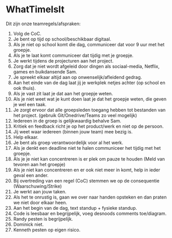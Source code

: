# WhatTimeIsIt
 
Dit zijn onze teamregels/afspraken:

1. Volg de CoC.
2. Je bent op tijd op school/beschikbaar digitaal.
3. Als je niet op school komt die dag, communiceer dat voor 9 uur met het groepje.
4. Als je te laat komt communiceer dat tijdig met je groepje.
5. Je werkt tijdens de projecturen aan het project.
6. Zorg dat je niet wordt afgeleid door dingen als sociaal-media, Netflix, games en buikdansende Sam.
7. Je spreekt elkaar altijd aan op onwenselijk/afleidend gedrag.
8. Aan het einde van de dag laat jij je werkplek netjes achter (op school en ook thuis).
9. Als je vast zit laat je dat aan het groepje weten.
10. Als je niet weet wat je kunt doen laat je dat het groepje weten, die geven je wel een taak.
11. Je zorgt ervoor dat alle groepsleden toegang hebben tot bestanden van het project. (gebruik Git/Onedrive/Teams zo veel mogelijk)
12. Iedereen in de groep is gelijkwaardig behalve Sam.
13. Kritiek en feedback richt je op het product/werk en niet op de persoon.
14. Jij weet waar iedereen (binnen jouw team) mee bezig is.
15. Help elkaar.
16. Je bent als groep verantwoordelijk voor al het werk.
17. Als je denkt een deadline niet te halen communiceer het tijdig met het groepje.
18. Als je je niet kan concentreren is er plek om pauze te houden (Meld van tevoren aan het groepje)
19. Als je niet kan concentreren en er ook niet meer in komt, help in ieder geval een ander.
20. Bij overtreding van een regel (CoC) stemmen we op de consequentie (Waarschuwing/Strike)
21. Je werkt aan jouw taken.
22. Als het te onrustig is, gaan we over naar handen opsteken en dan praten we niet door elkaar heen.
23. Aan het begin van de dag, text standup + fysieke standup.
24. Code is leesbaar en begrijpelijk, voeg desnoods comments toe/diagram.
25. Randy pesten is begrijpelijk.
26. Dominick niet.
27. Kenneth pesten op eigen risico.
